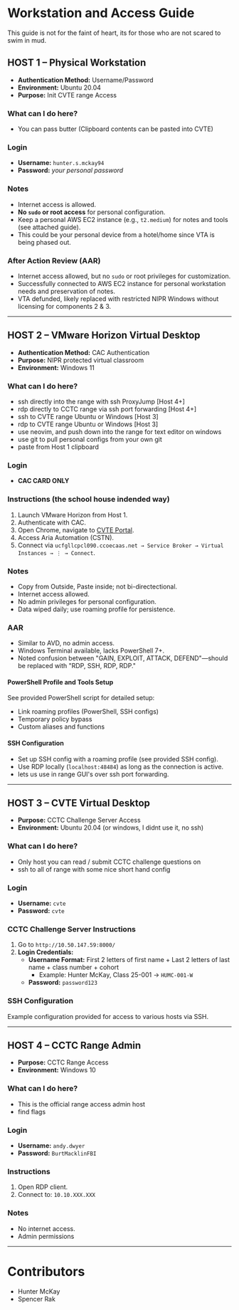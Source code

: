 # Workstation and Access Guide
This guide is not for the faint of heart, its for those who are not scared to swim in mud.

## HOST 1 – Physical Workstation

- **Authentication Method:** Username/Password
- **Environment:** Ubuntu 20.04
- **Purpose:** Init CVTE range Access

### What can I do here?
- You can pass butter (Clipboard contents can be pasted into CVTE)

### Login
- **Username:** `hunter.s.mckay94`
- **Password:** *your personal password*

### Notes
- Internet access is allowed.
- **No `sudo` or root access** for personal configuration.
- Keep a personal AWS EC2 instance (e.g., `t2.medium`) for notes and tools (see attached guide).
- This could be your personal device from a hotel/home since VTA is being phased out.

### After Action Review (AAR)
- Internet access allowed, but no `sudo` or root privileges for customization.
- Successfully connected to AWS EC2 instance for personal workstation needs and preservation of notes.
- VTA defunded, likely replaced with restricted NIPR Windows without licensing for components 2 & 3.

---

## HOST 2 – VMware Horizon Virtual Desktop

- **Authentication Method:** CAC Authentication
- **Purpose:** NIPR protected virtual classroom
- **Environment:** Windows 11

### What can I do here?
- ssh directly into the range with ssh ProxyJump [Host 4+]
- rdp directly to CCTC range via ssh port forwarding [Host 4+]
- ssh to CVTE range Ubuntu or Windows [Host 3]
- rdp to CVTE range Ubuntu or Windows [Host 3]
- use neovim, and push down into the range for text editor on windows
- use git to pull personal configs from your own git
- paste from Host 1 clipboard

### Login
- **CAC CARD ONLY**

### Instructions (the school house indended way)
1. Launch VMware Horizon from Host 1.
2. Authenticate with CAC.
3. Open Chrome, navigate to [CVTE Portal](https://home.ccoecaas.net).
4. Access Aria Automation (CSTN).
5. Connect via `ucfgllcpcl090.ccoecaas.net → Service Broker → Virtual Instances → ⋮ → Connect`.

### Notes
- Copy from Outside, Paste inside; not bi-directectional.
- Internet access allowed.
- No admin privileges for personal configuration.
- Data wiped daily; use roaming profile for persistence.

### AAR
- Similar to AVD, no admin access.
- Windows Terminal available, lacks PowerShell 7+.
- Noted confusion between "GAIN, EXPLOIT, ATTACK, DEFEND"—should be replaced with "RDP, SSH, RDP, RDP."

#### PowerShell Profile and Tools Setup
See provided PowerShell script for detailed setup:
- Link roaming profiles (PowerShell, SSH configs)
- Temporary policy bypass
- Custom aliases and functions

#### SSH Configuration
- Set up SSH config with a roaming profile (see provided SSH config).
- Use RDP locally (`localhost:48484`) as long as the connection is active.
- lets us use in range GUI's over ssh port forwarding.

---

## HOST 3 – CVTE Virtual Desktop
- **Purpose:** CCTC Challenge Server Access
- **Environment:** Ubuntu 20.04 (or windows, I didnt use it, no ssh)

### What can I do here?
- Only host you can read / submit CCTC challenge questions on
- ssh to all of range with some nice short hand config

### Login
- **Username:** `cvte`
- **Password:** `cvte`

### CCTC Challenge Server Instructions
1. Go to `http://10.50.147.59:8000/`
2. **Login Credentials:**
   - **Username Format:** First 2 letters of first name + Last 2 letters of last name + class number + cohort
     - Example: Hunter McKay, Class 25-001 → `HUMC-001-W`
   - **Password:** `password123`

### SSH Configuration
Example configuration provided for access to various hosts via SSH.

---

## HOST 4 – CCTC Range Admin

- **Purpose:** CCTC Range Access
- **Environment:** Windows 10

### What can I do here?
- This is the official range access admin host
- find flags

### Login
- **Username:** `andy.dwyer`
- **Password:** `BurtMacklinFBI`

### Instructions
1. Open RDP client.
2. Connect to: `10.10.XXX.XXX`

### Notes
- No internet access.
- Admin permissions

---
# Contributors
- Hunter McKay
- Spencer Rak
